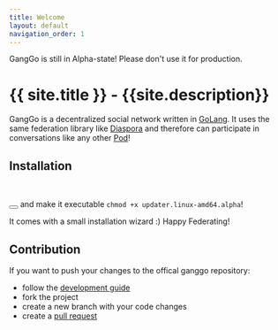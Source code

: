 ```yaml
---
title: Welcome
layout: default
navigation_order: 1
---
```


<span class="badge badge-danger px-2 py-2">
GangGo is still in Alpha-state! Please don't use it for production.
</span>

# {{ site.title }} - {{site.description}}

GangGo is a decentralized social network written in [GoLang](https://golang.org/). It uses the same federation library like [Diaspora](https://diasporafoundation.org/) and therefore can participate in conversations like any other [Pod](https://the-federation.info/nodes)!

## Installation

<asciinema-player src="/assets/casts/installation.cast"></asciinema-player>
<script src="/assets/js/asciinema-player.js"></script>

<br />

<button class="github-link btn btn-outline-success"></button> and make it executable `chmod +x updater.linux-amd64.alpha`!

It comes with a small installation wizard :) Happy Federating!

## Contribution

If you want to push your changes to the offical ganggo repository:

* follow the [development guide](/development.html)
* fork the project
* create a new branch with your code changes
* create a [pull request](https://github.com/ganggo/ganggo/compare)
